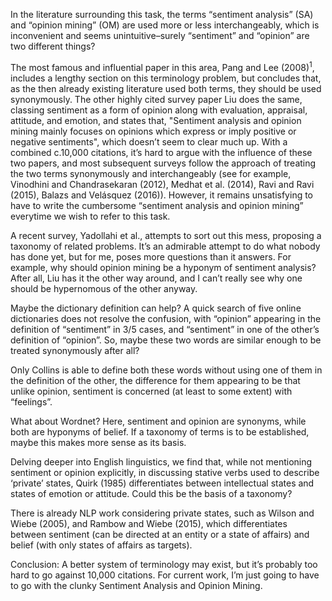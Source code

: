 In the literature surrounding this task, the terms “sentiment analysis” (SA) and “opinion mining” (OM) are used more or less interchangeably, which is inconvenient and seems unintuitive–surely “sentiment” and “opinion” are two different things?

The most famous and influential paper in this area, Pang and Lee (2008)<sup>1</sup>, includes a lengthy section on this terminology problem, but concludes that, as the then already existing literature used both terms, they should be used synonymously. The other highly cited survey paper Liu does the same, classing sentiment as a form of opinion along with evaluation, appraisal, attitude, and emotion, and states that, "Sentiment analysis and opinion mining mainly focuses on opinions which express or imply positive or negative sentiments", which doesn’t seem to clear much up. With a combined c.10,000 citations, it’s hard to argue with the influence of these two papers, and most subsequent surveys follow the approach of treating the two terms synonymously and interchangeably (see for example, Vinodhini and Chandrasekaran (2012), Medhat et al. (2014), Ravi and Ravi (2015),  Balazs and Velásquez (2016)). However, it remains unsatisfying to have to write the cumbersome “sentiment analysis and opinion mining” everytime we wish to refer to this task.

A recent survey, Yadollahi et al., attempts to sort out this mess, proposing a taxonomy of related problems. It’s an admirable attempt to do what nobody has done yet, but for me, poses more questions than it answers. For example, why should opinion mining be a hyponym of sentiment analysis? After all, Liu has it the other way around, and I can’t really see why one should be hypernomous of the other anyway.

Maybe the dictionary definition can help? A quick search of five online dictionaries does not resolve the confusion, with “opinion” appearing in the definition of “sentiment” in 3/5 cases, and “sentiment” in one of the other’s definition of “opinion”. So, maybe these two words are similar enough to be treated synonymously after all?

Only Collins is able to define both these words without using one of them in the definition of the other, the difference for them appearing to be that unlike opinion, sentiment is concerned (at least to some extent) with “feelings”. 

What about Wordnet? Here, sentiment and opinion are synonyms, while both are hyponyms of belief. If a taxonomy of terms is to be established, maybe this makes more sense as its basis.

Delving deeper into English linguistics, we find that, while not mentioning sentiment or opinion explicitly, in discussing stative verbs used to describe ‘private’ states, Quirk (1985) differentiates between intellectual states and states of emotion or attitude. Could this be the basis of a taxonomy?


There is already NLP work considering private states, such as Wilson and Wiebe (2005), and Rambow and Wiebe (2015), which differentiates between sentiment (can be directed at an entity or a state of affairs) and belief (with only states of affairs as targets).

Conclusion:
A better system of terminology may exist, but it’s probably too hard to go against 10,000 citations. For current work, I’m just going to have to go with the clunky Sentiment Analysis and Opinion Mining.
